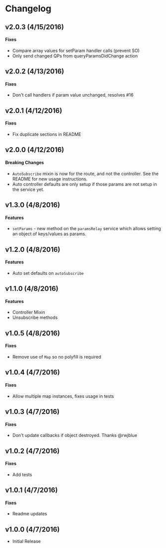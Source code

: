 # Changelog

## v2.0.3 (4/15/2016)

#### Fixes

- Compare array values for setParam handler calls (prevent SO)
- Only send changed QPs from queryParamsDidChange action

## v2.0.2 (4/13/2016)

#### Fixes

- Don't call handlers if param value unchanged, resolves #16

## v2.0.1 (4/12/2016)

#### Fixes

- Fix duplicate sections in README

## v2.0.0 (4/12/2016)

#### Breaking Changes

- `AutoSubscribe` mixin is now for the route, and not the controller. See the README for new usage instructions.
- Auto controller defaults are only setup if those params are not setup in the service yet.

## v1.3.0 (4/8/2016)

#### Features

- `setParams` - new method on the `paramsRelay` service which allows setting an object of keys/values as params.

## v1.2.0 (4/8/2016)

#### Features

- Auto set defaults on `autoSubscribe`

## v1.1.0 (4/8/2016)

#### Features

- Controller Mixin
- Unsubscribe methods

## v1.0.5 (4/8/2016)

#### Fixes

- Remove use of `Map` so no polyfill is required

## v1.0.4 (4/7/2016)

#### Fixes

- Allow multiple map instances, fixes usage in tests

## v1.0.3 (4/7/2016)

#### Fixes

- Don't update callbacks if object destroyed. Thanks @rwjblue

## v1.0.2 (4/7/2016)

#### Fixes

- Add tests

## v1.0.1 (4/7/2016)

#### Fixes

- Readme updates

## v1.0.0 (4/7/2016)

- Initial Release
